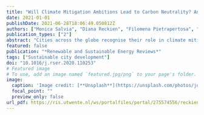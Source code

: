 ```yaml
---
title: "Will Climate Mitigation Ambitions Lead to Carbon Neutrality? An Analysis of the Local-Level Plans of 327 Cities in the EU"
date: 2021-01-01
publishDate: 2021-06-28T18:06:49.050812Z
authors: ["Monica Salvia", "Diana Reckien", "Filomena Pietrapertosa", "Peter Eckersley", "Niki-Artemis Spyridaki", "Anna Krook-Riekkola", "Marta Olazabal", "Sonia De Gregorio Hurtado", "Sofia G. Simoes", "Davide Geneletti", "Vincent Viguié", "Paris A. Fokaides", "Byron I. Ioannou", "Alexandros Flamos", "Maria Szalmane Csete", "Attila Buzasi", "Hans Orru", "Cheryl de Boer", "Aoife Foley", "Klavdija Rižnar", "Marko Matosović", "Mario V. Balzan", "Magdalena Smigaj", "Viera Baštáková", "Eva Streberova", "Nataša Belšak Šel", "Lana Coste", "Léa Tardieu", "Corinna Altenburg", "Eliska Krkoška Lorencová", "Kati Orru", "Anja Wejs", "Efren Feliu", "Jon Marco Church", "Stelios Grafakos", "Sergiu Vasilie", "Ivan Paspaldzhiev", "Oliver Heidrich"]
publication_types: ["2"]
abstract: "Cities across the globe recognise their role in climate mitigation and are acting to reduce carbon emissions. Knowing whether cities set ambitious climate and energy targets is critical for determining their contribution towards the global 1.5~° C target, partly because it helps to identify areas where further action is necessary. This paper presents a comparative analysis of the mitigation targets of 327 European cities, as declared in their local climate plans. The sample encompasses over 25% of the EU population and includes cities of all sizes across all Member States, plus the UK. The study analyses whether the type of plan, city size, membership of climate networks, and its regional location are associated with different levels of mitigation ambition. Results reveal that 78% of the cities have a GHG emissions reduction target. However, with an average target of 47%, European cities are not on track to reach the Paris Agreement: they need to roughly double their ambitions and efforts. Some cities are ambitious, e.g. 25% of our sample (81) aim to reach carbon neutrality, with the earliest target date being 2020.90% of these cities are members of the Climate Alliance and 75% of the Covenant of Mayors. City size is the strongest predictor for carbon neutrality, whilst climate network(s) membership, combining adaptation and mitigation into a single strategy, and local motivation also play a role. The methods, data, results and analysis of this study can serve as a reference and baseline for tracking climate mitigation ambitions across European and global cities."
featured: false
publication: "*Renewable and Sustainable Energy Reviews*"
tags: ["Sustainable city development"]
doi: "10.1016/j.rser.2020.110253"
# Featured image
# To use, add an image named `featured.jpg/png` to your page's folder. 
image:
  caption: 'Image credit: [**Unsplash**](https://unsplash.com/photos/jdD8gXaTZsc)'
  focal_point: ""
  preview_only: false
url_pdf: https://ris.utwente.nl/ws/portalfiles/portal/275574556/reckien_wil.pdf
---
```


